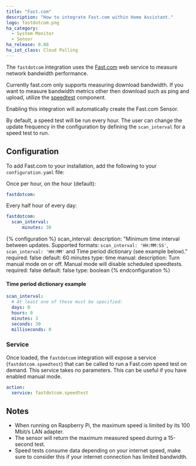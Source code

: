 ```yaml
---
title: "Fast.com"
description: "How to integrate Fast.com within Home Assistant."
logo: fastdotcom.png
ha_category:
  - System Monitor
  - Sensor
ha_release: 0.88
ha_iot_class: Cloud Polling
---
```


The `fastdotcom` integration uses the [Fast.com](https://fast.com/) web service to measure network bandwidth performance.

<div class='note'>

Currently fast.com only supports measuring download bandwidth. If you want to measure bandwidth metrics other then download such as ping and upload, utilize the [speedtest](/integrations/speedtestdotnet) component.

</div>

Enabling this integration will automatically create the Fast.com Sensor.

By default, a speed test will be run every hour. The user can change the update frequency in the configuration by defining the `scan_interval` for a speed test to run.

## Configuration

To add Fast.com to your installation, add the following to your `configuration.yaml` file:

Once per hour, on the hour (default):

```yaml
fastdotcom:
```

Every half hour of every day:

```yaml
fastdotcom:
  scan_interval:
      minutes: 30
```

{% configuration %}
scan_interval:
  description: "Minimum time interval between updates. Supported formats: `scan_interval: 'HH:MM:SS'`, `scan_interval: 'HH:MM'` and Time period dictionary (see example below)."
  required: false
  default: 60 minutes
  type: time
manual:
  description: Turn manual mode on or off. Manual mode will disable scheduled speedtests.
  required: false
  default: false
  type: boolean
{% endconfiguration %}

#### Time period dictionary example

```yaml
scan_interval:
  # At least one of these must be specified:
  days: 0
  hours: 0
  minutes: 3
  seconds: 30
  milliseconds: 0
```

### Service

Once loaded, the `fastdotcom` integration will expose a service (`fastdotcom.speedtest`) that can be called to run a Fast.com speed test on demand. This service takes no parameters. This can be useful if you have enabled manual mode.

```yaml
action:
  service: fastdotcom.speedtest
```

## Notes

- When running on Raspberry Pi, the maximum speed is limited by its 100 Mbit/s LAN adapter.
- The sensor will return the maximum measured speed during a 15-second test.
- Speed tests consume data depending on your internet speed, make sure to consider this if your internet connection has limited bandwidth.
